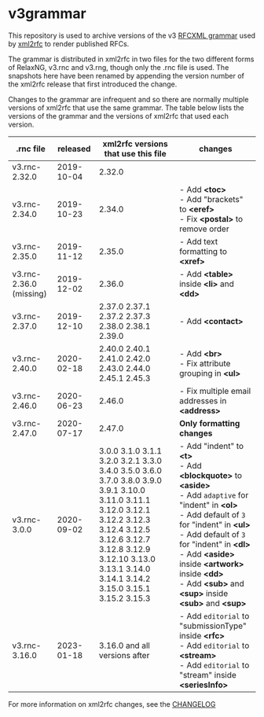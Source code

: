 # v3grammar
This repository is used to archive versions of the v3 [RFCXML grammar](https://authors.ietf.org/en/rfcxml-vocabulary) used by [xml2rfc](https://github.com/ietf-tools/xml2rfc/) to render published RFCs.

The grammar is distributed in xml2rfc in two files for the two different forms of RelaxNG, v3.rnc and v3.rng, though only the .rnc file is used. The snapshots here have been renamed by appending the version number of the xml2rfc release that first introduced the change.

Changes to the grammar are infrequent and so there are normally multiple versions of xml2rfc that use the same grammar.  The table below lists the versions of the grammar and the versions of xml2rfc that used each version.

| .rnc file | released | xml2rfc versions that use this file | changes |
| --------- | -------- | ----------------------------------- | ------- |
| v3.rnc-2.32.0 | 2019-10-04 | 2.32.0 | |
| v3.rnc-2.34.0 | 2019-10-23 | 2.34.0 | - Add **\<toc>**<br>  - Add "brackets" to **\<eref>**<br> - Fix **\<postal>** to remove order |
| v3.rnc-2.35.0 | 2019-11-12 | 2.35.0 | - Add text formatting to **\<xref>** |
| v3.rnc-2.36.0 (missing) | 2019-12-02 | 2.36.0 | - Add **\<table>** inside **\<li>** and **\<dd>** |
| v3.rnc-2.37.0 | 2019-12-10 | 2.37.0 2.37.1 2.37.2 2.37.3 2.38.0 2.38.1 2.39.0 | - Add **\<contact>** |
| v3.rnc-2.40.0 | 2020-02-18 | 2.40.0 2.40.1 2.41.0 2.42.0 2.43.0 2.44.0 2.45.1 2.45.3 | - Add **\<br>**<br> - Fix attribute grouping in **\<ul>** | 
| v3.rnc-2.46.0 | 2020-06-23 | 2.46.0 | - Fix multiple email addresses in **\<address>** |
| v3.rnc-2.47.0 | 2020-07-17 | 2.47.0 | **Only formatting changes**
| v3.rnc-3.0.0 | 2020-09-02 | 3.0.0 3.1.0 3.1.1 3.2.0 3.2.1 3.3.0 3.4.0 3.5.0 3.6.0 3.7.0 3.8.0 3.9.0 3.9.1 3.10.0 3.11.0 3.11.1 3.12.0 3.12.1 3.12.2 3.12.3 3.12.4 3.12.5 3.12.6 3.12.7 3.12.8 3.12.9 3.12.10 3.13.0 3.13.1 3.14.0 3.14.1 3.14.2 3.15.0 3.15.1 3.15.2 3.15.3| - Add "indent" to **\<t>**<br> - Add **\<blockquote>** to **\<aside>**<br> - Add ```adaptive``` for "indent" in **\<ol>**<br> - Add default of ```3``` for "indent" in **\<ul>**<br> - Add default of ```3``` for "indent" in **\<dl>**<br> - Add **\<aside>** inside **\<artwork>** inside **\<dd>**<br> - Add **\<sub>** and **\<sup>** inside **\<sub>** and **\<sup>** |
| v3.rnc-3.16.0 | 2023-01-18 | 3.16.0 and all versions after |  - Add ```editorial``` to "submissionType" inside **\<rfc>**<br> - Add ```editorial``` to **\<stream>**<br> - Add ```editorial``` to "stream" inside **\<seriesInfo>** |

For more information on xml2rfc changes, see the [CHANGELOG](https://github.com/ietf-tools/xml2rfc/blob/main/CHANGELOG.md)